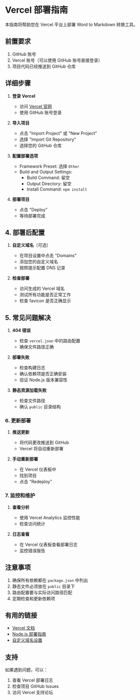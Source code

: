 # Vercel 部署指南

本指南将帮助您在 Vercel 平台上部署 Word to Markdown 转换工具。

## 前置要求

1. GitHub 账号
2. Vercel 账号（可以使用 GitHub 账号直接登录）
3. 项目代码已经推送到 GitHub 仓库

## 详细步骤


1. **登录 Vercel**
   - 访问 [Vercel 官网](https://vercel.com)
   - 使用 GitHub 账号登录

2. **导入项目**
   - 点击 "Import Project" 或 "New Project"
   - 选择 "Import Git Repository"
   - 选择您的 GitHub 仓库

3. **配置部署选项**
   - Framework Preset: 选择 `Other`
   - Build and Output Settings:
     - Build Command: 留空
     - Output Directory: 留空
     - Install Command: `npm install`

4. **部署项目**
   - 点击 "Deploy"
   - 等待部署完成

## 4. 部署后配置

1. **自定义域名**（可选）
   - 在项目设置中点击 "Domains"
   - 添加您的自定义域名
   - 按照提示配置 DNS 记录

2. **检查部署**
   - 访问生成的 Vercel 域名
   - 测试所有功能是否正常工作
   - 检查 favicon 是否正确显示

## 5. 常见问题解决

1. **404 错误**
   - 检查 `vercel.json` 中的路由配置
   - 确保文件路径正确

2. **部署失败**
   - 检查构建日志
   - 确认依赖项是否正确安装
   - 验证 Node.js 版本兼容性

3. **静态资源加载失败**
   - 检查文件路径
   - 确认 `public` 目录结构

### 6. 更新部署

1. **推送更新**
   - 将代码更改推送到 GitHub
   - Vercel 将自动重新部署

2. **手动重新部署**
   - 在 Vercel 仪表板中
   - 找到项目
   - 点击 "Redeploy"

### 7. 监控和维护

1. **查看分析**
   - 使用 Vercel Analytics 监控性能
   - 检查访问统计

2. **日志查看**
   - 在 Vercel 仪表板查看部署日志
   - 监控错误报告

## 注意事项

1. 确保所有依赖都在 `package.json` 中列出
2. 静态文件必须放在 `public` 目录下
3. 路由配置要与实际访问路径匹配
4. 定期检查和更新依赖项

## 有用的链接

- [Vercel 文档](https://vercel.com/docs)
- [Node.js 部署指南](https://vercel.com/guides/deploying-nodejs)
- [自定义域名设置](https://vercel.com/docs/concepts/projects/domains)

## 支持

如果遇到问题，可以：
1. 查看 Vercel 部署日志
2. 检查项目 GitHub Issues
3. 访问 Vercel 支持论坛